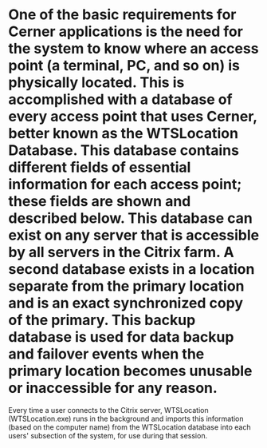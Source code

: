 # One of the basic requirements for Cerner applications is the need for the system to know where an access point (a terminal, PC, and so on) is physically located. This is accomplished with a database of every access point that uses Cerner, better known as the WTSLocation Database. This database contains different fields of essential information for each access point; these fields are shown and described below. This database can exist on any server that is accessible by all servers in the Citrix farm. A second database exists in a location separate from the primary location and is an exact synchronized copy of the primary. This backup database is used for data backup and failover events when the primary location becomes unusable or inaccessible for any reason.

Every time a user connects to the Citrix server, WTSLocation (WTSLocation.exe) runs in the background and imports this information (based on the computer name) from the WTSLocation database into each users' subsection of the system, for use during that session.
